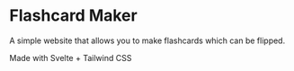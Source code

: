 # Flashcard Maker
A simple website that allows you to make flashcards which can be flipped. 

Made with Svelte + Tailwind CSS
